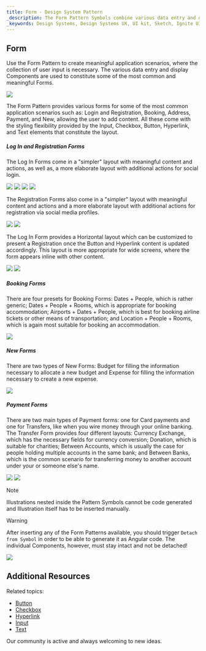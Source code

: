 ```yaml
---
title: Form - Design System Pattern
_description: The Form Pattern Symbols combine various data entry and display elements to provide meaningful application scenarios.
_keywords: Design Systems, Design Systems UX, UI kit, Sketch, Ignite UI for Angular, Sketch to Angular, Angular, Angular Design System, Export code from Sketch, Design Kits for Angular, Sketch HTML, Sketch to HTML, Sketch UI kits
---
```


## Form

Use the Form Pattern to create meaningful application scenarios, where the collection of user input is necessary. The various data entry and display Components are used to constitute some of the most common and meaningful Forms.

<img class="responsive-img" src="../images/form_demo.png" srcset="../images/form_demo@2x.png 2x" />

The Form Pattern provides various forms for some of the most common application scenarios such as: Login and Registration, Booking, Address, Payment, and New, allowing the user to add content. All these come with the styling flexibility provided by the Input, Checkbox, Button, Hyperlink, and Text elements that constitute the layout.

##### Log In and Registration Forms

The Log In Forms come in a "simpler" layout with meaningful content and actions, as well as, a more elaborate layout with additional actions for social login.

<img class="responsive-img" src="../images/form_login-simple.png" srcset="../images/form_login-simple@2x.png 2x" />
<img class="responsive-img" src="../images/form_login-social.png" srcset="../images/form_login-social@2x.png 2x" />
<img class="responsive-img" src="../images/form_illustrated_forgot_password.png" srcset="../images/form_illustrated_forgot_password@2x.png 2x" />
<img class="responsive-img" src="../images/form_illustrated_account_type.png" srcset="../images/form_illustrated_account_type@2x.png 2x" />

The Registration Forms also come in a "simpler" layout with meaningful content and actions and a more elaborate layout with additional actions for registration via social media profiles.

<img class="responsive-img" src="../images/form_register-simple.png" srcset="../images/form_register-simple@2x.png 2x" />
<img class="responsive-img" src="../images/form_register-social.png" srcset="../images/form_register-social@2x.png 2x" />

The Log In Form provides a Horizontal layout which can be customized to present a Registration once the Button and Hyperlink content is updated accordingly. This layout is more appropriate for wide screens, where the form appears inline with other content.

<img class="responsive-img" src="../images/form_login-horizontal.png" srcset="../images/form_login-horizontal@2x.png 2x" />
<img class="responsive-img" src="../images/form_register-horizontal.png" srcset="../images/form_register-horizontal@2x.png 2x" />

##### Booking Forms

There are four presets for Booking Forms: Dates + People, which is rather generic; Dates + People + Rooms, which is appropriate for booking accommodation; Airports + Dates + People, which is best for booking airline tickets or other means of transportation; and Location + People + Rooms, which is again most suitable for booking an accommodation.

<img class="responsive-img" src="../images/form_booking.png" srcset="../images/form_booking@2x.png 2x" />

##### New Forms

There are two types of New Forms: Budget for filling the information necessary to allocate a new budget and Expense for filling the information necessary to create a new expense.

<img class="responsive-img" src="../images/form_new.png" srcset="../images/form_new@2x.png 2x" />

##### Payment Forms

There are two main types of Payment forms: one for Card payments and one for Transfers, like when you wire money through your online banking. The Transfer Form provides four different layouts: Currency Exchange, which has the necessary fields for currency conversion; Donation, which is suitable for charities; Between Accounts, which is usually the case for people holding multiple accounts in the same bank; and Between Banks, which is the common scenario for transferring money to another account under your or someone else's name.

<img class="responsive-img" src="../images/form_card.png" srcset="../images/form_card@2x.png 2x" />
<img class="responsive-img" src="../images/form_cash.png" srcset="../images/form_cash@2x.png 2x" />

> [!Note]
> Illustrations nested inside the Pattern Symbols cannot be code generated and Illustration itself has to be inserted manually.

> [!WARNING]
> After inserting any of the Form Patterns available, you should trigger `Detach from Symbol` in order to be able to generate it as Angular code. The individual Components, however, must stay intact and not be detached!

<img class="responsive-img" src="../images/form_detach.png" />

## Additional Resources

Related topics:

- [Button](../components/button.md)
- [Checkbox](../components/checkbox.md)
- [Hyperlink](../components/hyperlink.md)
- [Input](../components/input.md)
- [Text](../components/text.md)
  <div class="divider--half"></div>

Our community is active and always welcoming to new ideas.


